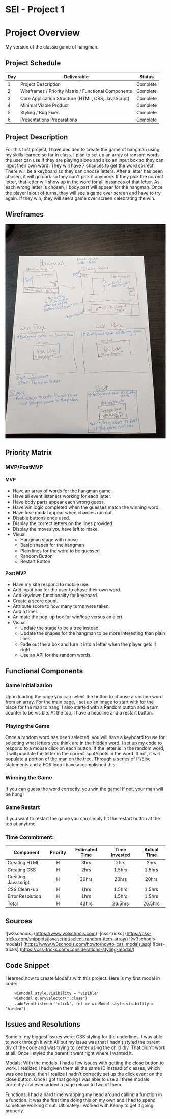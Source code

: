 # SEI - Project 1

# Project Overview

My version of the classic game of hangman.

## Project Schedule

| Day | Deliverable                                          | Status   |
| --- | ---------------------------------------------------- | -------- |
| 1   | Project Description                                  | Complete |
| 2   | Wireframes / Priority Matrix / Functional Components | Complete |
| 3   | Core Application Structure (HTML, CSS, JavaScript)   | Complete |
| 4   | Minimal Viable Product                               | Complete |
| 5   | Styling / Bug Fixes                                  | Complete |
| 6   | Presentations Preparations                           | Complete |

## Project Description

For this first project, I have decided to create the game of hangman using my skills learned so far in class. I plan to set up an array of ransom words the user can use if they are playing alone and also an input box so they can input their own word. They will have 7 chances to get the word correct. There will be a keyboard so they can choose letters. After a letter has been chosen, it will go dark so they can't pick it anymore. If they pick the correct letter, that letter will show up in the word for all instances of that letter. As each wrong letter is chosen, I body part will appear for the hangman. Once the player is out of turns, they will see a game over screen and have to try again. If they win, they will see a game over screen celebrating the win.

## Wireframes

![initial-thinking](./images/initial-thinking.jpg)

## Priority Matrix

### MVP/PostMVP

#### MVP

- Have an array of words for the hangman game.
- Have all event listeners working for each letter.
- Have body parts appear each wrong guess.
- Have win logic completed when the guesses match the winning word.
- Have lose modal appear when chances run out.
- Disable buttons once used.
- Display the correct letters on the lines provided.
- Display the moves you have left to make.
- Visual:
    - Hangman stage with noose
    - Basic shapes for the hangman
    - Plain lines for the word to be guessed
    - Random Button
    - Restart Button

#### Post MVP

- Have my site respond to mobile use.
- Add input box for the user to chose their own word.
- Add keydown functionality for keyboard.
- Create a score count.  
- Attribute score to how many turns were taken.
- Add a timer.
- Animate the pop-up box for win/lose versus an alert.
- Visual:
    - Update the stage to be a tree instead.
    - Update the shapes for the hangman to be more interesting than plain lines.
    - Fade out the a box and turn it into a letter when the player gets it right.
    - Use an API for the random words.

## Functional Components

### Game Initialization

Upon loading the page you can select the button to choose a random word from an array.
For the main page, I set up an image to start with for the place for the man to hang.  I also started with a Random button and a turn counter to be visible.  At the top, I have a headline and a restart button.  

### Playing the Game

Once a random word has been selected, you will have a keyboard to use for selecting what letters you think are in the hidden word.  I set up my code to respond to a mouse click on each button.  If the letter is in the random word, it will populate the letter in the correct spot/spots in the word.  If not, it will populate a portion of the man on the tree.  Through a series of IF/Else statements and a FOR loop I have accomplished this.

### Winning the Game

If you can guess the word correctly, you win the game! If not, your man will be hung!

### Game Restart

If you want to restart the game you can simply hit the restart button at the top at anytime.

### Time Commitment:

| Component           | Priority | Estimated Time | Time Invested | Actual Time |
| ------------------- | :------: | :------------: | :-----------: | :---------: |
| Creating HTML       |    H     |      3hrs      |     2hrs      |    2hrs     |
| Creating CSS        |    H     |      2hrs      |    1.5hrs     |   1.5hrs    |
| Creating Javascript |    H     |     30hrs      |     20hrs     |    20hrs    |
| CSS Clean-up        |    H     |      1hrs      |    1.5hrs     |   1.5hrs    |
| Error Resolution    |    H     |      1hrs      |    1.5hrs     |   1.5hrs    |
| Total               |    H     |     43hrs      |    26.5hrs    |   26.5hrs   |

## Sources

![w3schools] (https://www.w3schools.com)
![css-tricks] (https://css-tricks.com/snippets/javascript/select-random-item-array/)
![w3schools-modals] (https://www.w3schools.com/howto/howto_css_modals.asp)
![css-tricks] (https://css-tricks.com/considerations-styling-modal/)

## Code Snippet

I learned how to create Modal's with this project.  Here is my first modal in code:
```
    winModal.style.visibility = "visible"
    winModal.querySelector(".close")
    .addEventListener('click', (e) => winModal.style.visibility = "hidden")
```

## Issues and Resolutions

Some of my biggest issues were:
CSS styling for the underlines.  I was able to work through it with Ali but my issue was that I hadn't styled the parent div of the code and was trying to center using the child div.  That didn't work at all.  Once I styled the parent it went right where I wanted it.

Modals:
With the modals, I had a few issues with getting the close button to work.  I realized I had given them all the same ID instead of classes, which was one issue. then I realize I hadn't correctly set up the click event on the close button.  Once I got that going I was able to use all three modals correctly and even added a page reload to two of them. 

Functions:
I had a hard time wrapping my head around calling a function in a function.  It was the first time doing this on my own and I had to spend sometime working it out.   Ultimately I worked with Kenny to get it going properly.